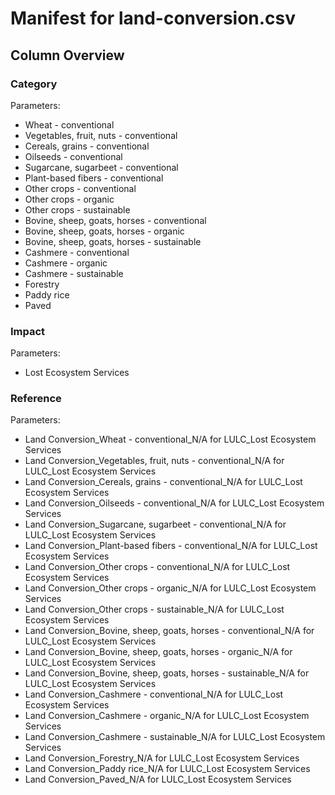 # Manifest for land-conversion.csv

## Column Overview

### Category

Parameters:

- Wheat - conventional
- Vegetables, fruit, nuts - conventional
- Cereals, grains - conventional
- Oilseeds - conventional
- Sugarcane, sugarbeet - conventional
- Plant-based fibers - conventional
- Other crops - conventional
- Other crops - organic
- Other crops - sustainable
- Bovine, sheep, goats, horses - conventional
- Bovine, sheep, goats, horses - organic
- Bovine, sheep, goats, horses - sustainable
- Cashmere - conventional
- Cashmere - organic
- Cashmere - sustainable
- Forestry
- Paddy rice
- Paved

### Impact

Parameters:

- Lost Ecosystem Services

### Reference

Parameters:

- Land Conversion_Wheat - conventional_N/A for LULC_Lost Ecosystem Services
- Land Conversion_Vegetables, fruit, nuts - conventional_N/A for LULC_Lost Ecosystem Services
- Land Conversion_Cereals, grains - conventional_N/A for LULC_Lost Ecosystem Services
- Land Conversion_Oilseeds - conventional_N/A for LULC_Lost Ecosystem Services
- Land Conversion_Sugarcane, sugarbeet - conventional_N/A for LULC_Lost Ecosystem Services
- Land Conversion_Plant-based fibers - conventional_N/A for LULC_Lost Ecosystem Services
- Land Conversion_Other crops - conventional_N/A for LULC_Lost Ecosystem Services
- Land Conversion_Other crops - organic_N/A for LULC_Lost Ecosystem Services
- Land Conversion_Other crops - sustainable_N/A for LULC_Lost Ecosystem Services
- Land Conversion_Bovine, sheep, goats, horses - conventional_N/A for LULC_Lost Ecosystem Services
- Land Conversion_Bovine, sheep, goats, horses - organic_N/A for LULC_Lost Ecosystem Services
- Land Conversion_Bovine, sheep, goats, horses - sustainable_N/A for LULC_Lost Ecosystem Services
- Land Conversion_Cashmere - conventional_N/A for LULC_Lost Ecosystem Services
- Land Conversion_Cashmere - organic_N/A for LULC_Lost Ecosystem Services
- Land Conversion_Cashmere - sustainable_N/A for LULC_Lost Ecosystem Services
- Land Conversion_Forestry_N/A for LULC_Lost Ecosystem Services
- Land Conversion_Paddy rice_N/A for LULC_Lost Ecosystem Services
- Land Conversion_Paved_N/A for LULC_Lost Ecosystem Services

